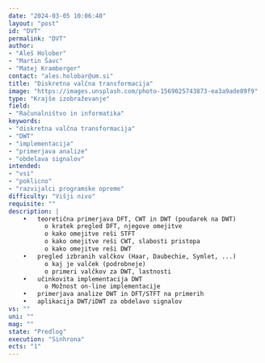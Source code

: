 ```yaml
---
date: "2024-03-05 10:06:40"
layout: "post"
id: "DVT"
permalink: "DVT"
author:
- "Aleš Holober"
- "Martin Šavc"
- "Matej Kramberger"
contact: "ales.holobar@um.si"
title: "Diskretna valčna transformacija"
image: "https://images.unsplash.com/photo-1569025743873-ea3a9ade89f9"
type: "Krajše izobraževanje"
field:
- "Računalništvo in informatika"
keywords:
- "diskretna valčna transformacija"
- "DWT"
- "implementacija"
- "primerjava analize"
- "obdelava signalov"
intended:
- "vsi"
- "poklicno"
- "razvijalci programske opreme"
difficulty: "Višji nivo"
requisite: ""
description: |
    •	teoretična primerjava DFT, CWT in DWT (poudarek na DWT)
          o	kratek pregled DFT, njegove omejitve 
          o	kako omejitve reši STFT
          o	kako omejitve reši CWT, slabosti pristopa
          o	kako omejitve reši DWT
    •	pregled izbranih valčkov (Haar, Daubechie, Symlet, ...)
          o	kaj je valček (podrobneje)
          o	primeri valčkov za DWT, lastnosti 
    •	učinkovita implementacija DWT
          o	Možnost on-line implementacije
    •	primerjava analize DWT in DFT/STFT na primerih
    •	aplikacija DWT/iDWT za obdelavo signalov
vs: ""
uni: ""
mag: ""
state: "Predlog"
execution: "Sinhrona"
ects: "1"
---
```

